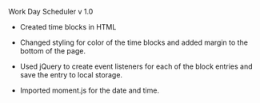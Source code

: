 Work Day Scheduler v 1.0

* Created time blocks in HTML

* Changed styling for color of the time blocks and added margin to the bottom of the page.

* Used jQuery to create event listeners for each of the block entries and save the entry to local storage.

* Imported moment.js for the date and time.